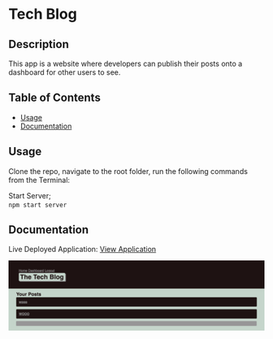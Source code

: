 # Tech Blog

## Description

This app is a website where developers can publish their posts onto a dashboard for other users to see.

## Table of Contents

- [Usage](#usage)
- [Documentation](#documentation)

## Usage

Clone the repo, navigate to the root folder, run the following commands from the Terminal:

Start Server;  
`npm start server`

## Documentation

Live Deployed Application: [View Application](https://uabc-mvc-tech-blog.herokuapp.com/ 'Live Deploy')

![Screenshot](doc/kewl.png?raw=true 'Proof of Application')
